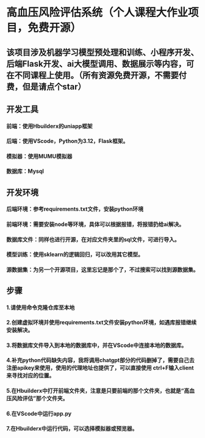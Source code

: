 # 高血压风险评估系统（个人课程大作业项目，免费开源）

## 该项目涉及机器学习模型预处理和训练、小程序开发、后端Flask开发、ai大模型调用、数据展示等内容，可在不同课程上使用。（所有资源免费开源，不需要付费，但是请点个star）



## 开发工具

#### 前端：使用Hbuilderx的uniapp框架

#### 后端：使用VScode，Python为3.12，Flask框架。

#### 模拟器：使用MUMU模拟器

#### 数据库：Mysql



## 开发环境

#### 后端环境：参考requirements.txt文件，安装python环境

#### 前端环境：需要安装node等环境，具体可以根据报错，将报错扔给ai解决。

#### 数据库文件：同样也进行开源，在对应文件夹里的sql文件，可进行导入。

#### 模型训练：使用sklearn的逻辑回归，可以改用其它模型。

#### 源数据集：为另一个开源项目，这里忘记是那个了，不过搜索可以找到源数据集。



## 步骤

#### 1.请使用命令克隆仓库至本地

#### 2.创建虚拟环境并使用requirements.txt文件安装python环境，如遇库报错继续安装解决。

#### 3.将数据库文件导入到本地的数据库中，并在VScode中连接本地的数据库。

#### 4.补充python代码缺失内容，我将调用chatgpt部分的代码删掉了，需要自己去注册apikey来使用，使用的代理地址也提供了，可以直接使用 ctrl+F输入client来寻找对应的位置。

#### 5.在Hbuilderx中打开前端文件夹，注意是只要前端的那个文件夹，也就是“高血压风险评估”那个文件夹。

#### 6.在VScode中运行app.py

#### 7.在Hbuilderx中运行代码，可以选择模拟器或预览器。

